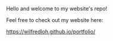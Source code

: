 Hello and welcome to my website's repo! 

Feel free to check out my website here: 

https://wilfredloh.github.io/portfolio/